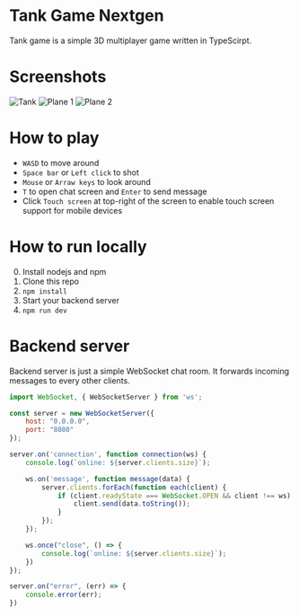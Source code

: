 # Tank Game Nextgen
Tank game is a simple 3D multiplayer game written in TypeScirpt.

# Screenshots

![Tank](https://github.com/sduoduo233/tankgame_nextgen/raw/master/screenshots/1.png)
![Plane 1](https://github.com/sduoduo233/tankgame_nextgen/raw/master/screenshots/2.png)
![Plane 2](https://github.com/sduoduo233/tankgame_nextgen/raw/master/screenshots/3.png)

# How to play
- `WASD` to move around
- `Space bar` or `Left click` to shot
- `Mouse` or `Arraw keys` to look around
- `T` to open chat screen and `Enter` to send message
- Click `Touch screen` at top-right of the screen to enable touch screen support for mobile devices

# How to run locally
0. Install nodejs and npm
1. Clone this repo
2. `npm install`
3. Start your backend server
4. `npm run dev`

# Backend server
Backend server is just a simple WebSocket chat room. It forwards incoming messages to every other clients.

```javascript
import WebSocket, { WebSocketServer } from 'ws';

const server = new WebSocketServer({
    host: "0.0.0.0",
    port: "8080"
});

server.on('connection', function connection(ws) {
    console.log(`online: ${server.clients.size}`);

    ws.on('message', function message(data) {
        server.clients.forEach(function each(client) {
            if (client.readyState === WebSocket.OPEN && client !== ws) {
                client.send(data.toString());
            }
        });
    });

    ws.once("close", () => {
        console.log(`online: ${server.clients.size}`);
    })
});

server.on("error", (err) => {
    console.error(err);
})
```
